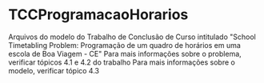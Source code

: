 # TCCProgramacaoHorarios
Arquivos do modelo do Trabalho de Conclusão de Curso intitulado "School Timetabling Problem: Programação de um quadro de horários em uma escola de Boa Viagem - CE"
Para mais informações sobre o problema, verificar tópicos 4.1 e 4.2 do trabalho
Para mais informações sobre o modelo, verificar tópico 4.3
